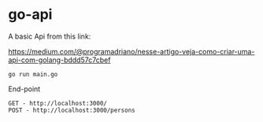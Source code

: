 # go-api
A basic Api from this link:

https://medium.com/@programadriano/nesse-artigo-veja-como-criar-uma-api-com-golang-bddd57c7cbef

```
go run main.go
```

End-point

```
GET - http://localhost:3000/
POST - http://localhost:3000/persons
```